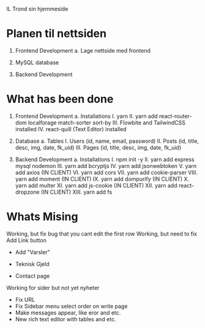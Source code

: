  IL Trond sin hjemmeside

# Planen til nettsiden 
1. Frontend Development
    a. Lage nettside med frontend
        <!-- I. Lage en hovedside -->
        <!-- II. Lage en vanlig side vanlig side med Skrive-boks -->
        <!-- III. Lage en kontakt side -->
        <!-- IV. Lage en Register og Login side -->
    <!-- b. Lage CSS med en fargekode som kan brukes til alle logoer -->

2. MySQL database
    <!-- a. Lage en for Nyheter
    b. Lage en for NavBar
    c. Lage en for Sider
    d. Lage en for Sponsorer -->

3. Backend Development
    <!-- a. Koble til Register og Login med cookies og Authentication
    b. Koble til Nyheter
    c. Koble til Sider
    d. Koble til Sponsorer
    e. Koble til NavBar -->

# What has been done
1. Frontend Development
    a. Installations
        I. yarn
        II. yarn add react-router-dom localforage match-sorter sort-by
        III. Flowbite and TailwindCSS installed
        IV. react-quill (Text Editor) installed

2. Database
    a. Tables
        I. Users (id, name, email, password)
        II. Posts (id, title, desc, img, date, fk_uid)
        III. Pages (id, title, desc, img, date, fk_uid)

3. Backend Development
    a. Installations
        I. npm init -y
        II. yarn add express mysql nodemon
        III. yarn add bcryptjs
        IV. yarn add jsonwebtoken
        V. yarn add axios (IN CLIENT)
        VI. yarn add cors
        VII. yarn add cookie-parser
        VIII. yarn add moment (IN CLIENT)
        IX. yarn add dompurify (IN CLIENT)
        X. yarn add multer
        XI. yarn add js-cookie (IN CLIENT)
        XII. yarn add react-dropzone (IN CLIENT)
        XIII. yarn add fs
        

# Whats Mising
<!-- - Change homepage image -->
<!-- - Change homepage sidemenu  --> Working, but fix bug that you cant edit the first row 
<!-- - Change Sidebar -->
<!-- - Change Navbar --> Working, but need to fix Add Link button 
<!-- - Change Footer -->
<!-- - Add, delete and edit pages -->
<!-- - Add, edit and delete user --> 
<!-- - Add Sponsors -->
<!-- - Nyhet side  -->
<!-- - Make it safer -->
- Add "Varsler"
- Teknisk Gjeld

- Contact page
<!-- - Add file --> Working for sider but not yet nyheter
- Fix URL
- Fix Sidebar menu select order on write page
- Make messages appear, like eror and etc.
- New rich text editor with tables and etc.